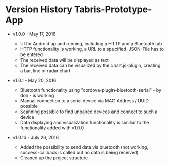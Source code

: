 # Version History Tabris-Prototype-App #

* v1.0.0 - May 17, 2016
	* UI for Android up and running, including a HTTP and a Bluetooth tab
	* HTTP functionality is working, a URL to a specified .JSON-File has to be entered
	* The received data will be displayed as text
	* The received data can be visualized by the chart.js-plugin, creating a bar, line or radar chart
	
* v1.0.1 - May 20, 2016
	* Bluetooth functionality using "cordova-plugin-bluetooth-serial" - by don - is working
	* Manual connection to a serial device via MAC Address / UUID possible
	* Scanning possible to find unpaired devices and connect to such a device
	* Data displaying and visualization functionality is similiar to the functionality added with v1.0.0
	
* v1.0.1d - July 26, 2016
	* Added the possibility to send data via bluetooth (not working, success-callback is called but no data is being received)
	* Cleaned up the project structure
	

